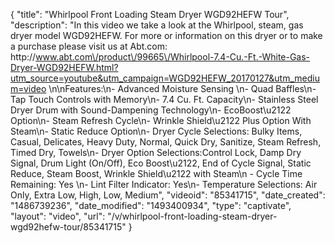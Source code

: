{
    "title": "Whirlpool Front Loading Steam Dryer WGD92HEFW Tour",
    "description": "In this video we take a look at the Whirlpool, steam, gas dryer model WGD92HEFW.  For more or information on this dryer or to make a purchase please visit us at Abt.com: http:\/\/www.abt.com\/product\/99665\/Whirlpool-7.4-Cu.-Ft.-White-Gas-Dryer-WGD92HEFW.html?utm_source=youtube&utm_campaign=WGD92HEFW_20170127&utm_medium=video \n\nFeatures:\n- Advanced Moisture Sensing \n- Quad Baffles\n- Tap Touch Controls with Memory\n- 7.4 Cu. Ft. Capacity\n- Stainless Steel Dryer Drum with Sound-Dampening Technology\n- EcoBoost\u2122 Option\n- Steam Refresh Cycle\n- Wrinkle Shield\u2122 Plus Option With Steam\n- Static Reduce Option\n- Dryer Cycle Selections: Bulky Items, Casual, Delicates, Heavy Duty, Normal, Quick Dry, Sanitize, Steam Refresh, Timed Dry, Towels\n- Dryer Option Selections:Control Lock, Damp Dry Signal, Drum Light (On\/Off), Eco Boost\u2122, End of Cycle Signal, Static Reduce, Steam Boost, Wrinkle Shield\u2122 with Steam\n - Cycle Time Remaining: Yes \n- Lint Filter Indicator: Yes\n- Temperature Selections: Air Only, Extra Low, High, Low, Medium",
    "videoid": "85341715",
    "date_created": "1486739236",
    "date_modified": "1493400934",
    "type": "captivate",
    "layout": "video",
    "url": "\/v\/whirlpool-front-loading-steam-dryer-wgd92hefw-tour\/85341715"
}